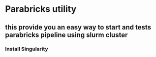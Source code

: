 # Parabricks utility
## this provide you an easy way to start and tests parabricks pipeline using slurm cluster

### Install Singularity




